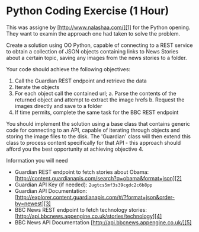 Python Coding Exercise (1 Hour)
====================================================
This was assigne by [http://www.nalashaa.com/][1] for the Python opening. They want to examin the approach one had taken to solve the problem.

Create a solution using OO Python, capable of connecting to a REST service to obtain a collection of JSON objects containing links to News Stories about a certain topic, saving any images from the news stories to a folder.  

Your code should achieve the following objectives:  
 
  1. Call the Guardian REST endpoint and retrieve the data
  2. Iterate the objects
  3. For each object call the contained url;
      a. Parse the contents of the returned object and attempt to extract the image hrefs
      b. Request the images directly and save to a folder
  4. If time permits, complete the same task for the BBC REST endpoint  

You should implement the solution using a base class that contains generic code for connecting to an API, capable of iterating through objects and storing the image files to the disk. The 'Guardian' class will then extend this class to process content specifically for that API - this approach should afford you the best opportunity at achieving objective 4.

Information you will need  

  * Guardian REST endpoint to fetch stories about Obama:
  [http://content.guardianapis.com/search?q=obama&format=json][2]
  * Guardian API Key (if needed):
    `2ugtcs5mf3s39cgdc2c6b8pp`
  * Guardian API Documentation:
    [http://explorer.content.guardianapis.com/#/?format=json&order-by=newest][3]
  * BBC News REST endpoint to fetch technology stories:
  [http://api.bbcnews.appengine.co.uk/stories/technology][4]
  * BBC News API Documentation
  [http://api.bbcnews.appengine.co.uk/][5]  


  [1]: http://www.nalashaa.com/
  [2]: http://content.guardianapis.com/search?q=obama&format=json
  [3]: http://explorer.content.guardianapis.com/#/?format=json&order-by=newest
  [4]: http://api.bbcnews.appengine.co.uk/stories/technology
  [5]: http://api.bbcnews.appengine.co.uk/
